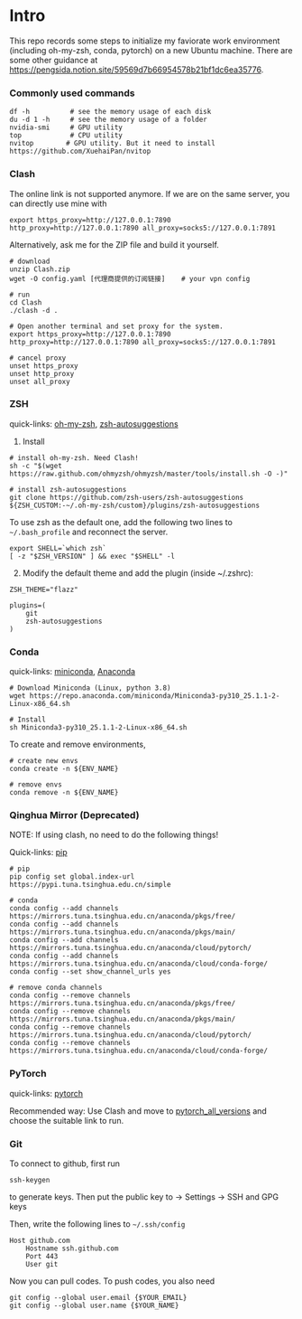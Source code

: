 # Intro
This repo records some steps to initialize my faviorate work environment (including oh-my-zsh, conda, pytorch) on a new Ubuntu machine. There are some other guidance at https://pengsida.notion.site/59569d7b66954578b21bf1dc6ea35776.

### Commonly used commands

```
df -h          # see the memory usage of each disk
du -d 1 -h     # see the memory usage of a folder
nvidia-smi     # GPU utility
top            # CPU utility
nvitop        # GPU utility. But it need to install https://github.com/XuehaiPan/nvitop
```

### Clash

The online link is not supported anymore. 
If we are on the same server, you can directly use mine with
```
export https_proxy=http://127.0.0.1:7890 http_proxy=http://127.0.0.1:7890 all_proxy=socks5://127.0.0.1:7891
```

Alternatively, ask me for the ZIP file and build it yourself. 
```
# download
unzip Clash.zip    
wget -O config.yaml [代理商提供的订阅链接]    # your vpn config

# run
cd Clash
./clash -d .

# Open another terminal and set proxy for the system. 
export https_proxy=http://127.0.0.1:7890 http_proxy=http://127.0.0.1:7890 all_proxy=socks5://127.0.0.1:7891

# cancel proxy
unset https_proxy
unset http_proxy
unset all_proxy
```

### ZSH

quick-links: [oh-my-zsh](https://ohmyz.sh/#install), [zsh-autosuggestions](https://github.com/zsh-users/zsh-autosuggestions/blob/master/INSTALL.md)

1. Install
```
# install oh-my-zsh. Need Clash!
sh -c "$(wget https://raw.github.com/ohmyzsh/ohmyzsh/master/tools/install.sh -O -)"

# install zsh-autosuggestions
git clone https://github.com/zsh-users/zsh-autosuggestions ${ZSH_CUSTOM:-~/.oh-my-zsh/custom}/plugins/zsh-autosuggestions
```

To use zsh as the default one, add the following two lines to `~/.bash_profile` and reconnect the server.

```
export SHELL=`which zsh`
[ -z "$ZSH_VERSION" ] && exec "$SHELL" -l
```


2. Modify the default theme and add the plugin (inside ~/.zshrc):
```
ZSH_THEME="flazz"

plugins=( 
    git
    zsh-autosuggestions
)
```


### Conda 

quick-links: [miniconda](https://docs.conda.io/en/latest/miniconda.html), [Anaconda](https://www.anaconda.com/products/distribution)

```
# Download Miniconda (Linux, python 3.8)
wget https://repo.anaconda.com/miniconda/Miniconda3-py310_25.1.1-2-Linux-x86_64.sh

# Install 
sh Miniconda3-py310_25.1.1-2-Linux-x86_64.sh
```

To create and remove environments,
```
# create new envs
conda create -n ${ENV_NAME}

# remove envs
conda remove -n ${ENV_NAME}
```


### Qinghua Mirror (Deprecated)

NOTE: If using clash, no need to do the following things!

Quick-links: [pip](https://mirrors.tuna.tsinghua.edu.cn/help/pypi/)

```
# pip 
pip config set global.index-url https://pypi.tuna.tsinghua.edu.cn/simple

# conda 
conda config --add channels https://mirrors.tuna.tsinghua.edu.cn/anaconda/pkgs/free/
conda config --add channels https://mirrors.tuna.tsinghua.edu.cn/anaconda/pkgs/main/
conda config --add channels https://mirrors.tuna.tsinghua.edu.cn/anaconda/cloud/pytorch/
conda config --add channels https://mirrors.tuna.tsinghua.edu.cn/anaconda/cloud/conda-forge/
conda config --set show_channel_urls yes

# remove conda channels
conda config --remove channels https://mirrors.tuna.tsinghua.edu.cn/anaconda/pkgs/free/
conda config --remove channels https://mirrors.tuna.tsinghua.edu.cn/anaconda/pkgs/main/
conda config --remove channels https://mirrors.tuna.tsinghua.edu.cn/anaconda/cloud/pytorch/
conda config --remove channels https://mirrors.tuna.tsinghua.edu.cn/anaconda/cloud/conda-forge/

```


### PyTorch

quick-links: [pytorch](https://pytorch.org/get-started/previous-versions/)

Recommended way: Use Clash and move to [pytorch_all_versions](https://pytorch.org/get-started/previous-versions/) and choose the suitable link to run. 


### Git

To connect to github, first run 
```
ssh-keygen
```
to generate keys. Then put the public key to -> Settings -> SSH and GPG keys

Then, write the following lines to `~/.ssh/config`
```
Host github.com
    Hostname ssh.github.com
    Port 443
    User git
```
Now you can pull codes. To push codes, you also need 
```
git config --global user.email {$YOUR_EMAIL}
git config --global user.name {$YOUR_NAME}
```

